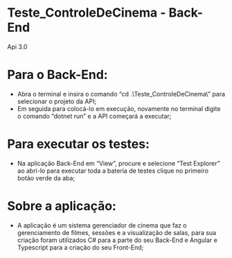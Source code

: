# Teste_ControleDeCinema - Back-End
Api 3.0

# Para o Back-End: 
- Abra o terminal e insira o comando “cd .\Teste_ControleDeCinema\” para selecionar o projeto da API;
- Em seguida para colocá-lo em execução, novamente no terminal digite o comando “dotnet run” e a API começará a executar;

# Para executar os testes:
- Na aplicação Back-End  em “View”, procure e selecione “Test Explorer” ao abri-lo para executar toda a bateria de testes clique no primeiro botão verde da aba; 

# Sobre a aplicação:
- A aplicação é um sistema gerenciador de cinema que faz o gerenciamento de filmes, sessões e a visualização de salas, para sua criação foram utilizados C# para a parte do seu Back-End e Angular e Typescript para a criação do seu Front-End;
